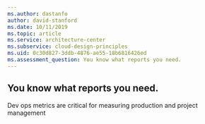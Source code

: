 ```yaml
---
ms.author: dastanfo
author: david-stanford
ms.date: 10/11/2019
ms.topic: article
ms.service: architecture-center
ms.subservice: cloud-design-principles
ms.uid: 0c30d827-3ddb-4876-ae55-18b6816426ed
ms.assessment_question: You know what reports you need.
---
```

## You know what reports you need.

Dev ops metrics are critical for measuring production and project management
